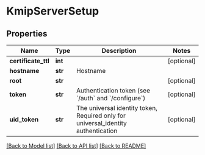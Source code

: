# KmipServerSetup

## Properties
Name | Type | Description | Notes
------------ | ------------- | ------------- | -------------
**certificate_ttl** | **int** |  | [optional] 
**hostname** | **str** | Hostname | 
**root** | **str** |  | [optional] 
**token** | **str** | Authentication token (see &#x60;/auth&#x60; and &#x60;/configure&#x60;) | [optional] 
**uid_token** | **str** | The universal identity token, Required only for universal_identity authentication | [optional] 

[[Back to Model list]](../README.md#documentation-for-models) [[Back to API list]](../README.md#documentation-for-api-endpoints) [[Back to README]](../README.md)


